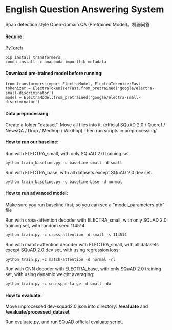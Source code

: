 # English Question Answering System

Span detection style Open-domain QA (Pretrained Model)。机器问答

#### Require:

[PyTorch](https://pytorch.org/get-started/locally/)

```
pip install transformers
conda install -c anaconda importlib-metadata
```

#### Download pre-trained model before running:

```
from transformers import ElectraModel, ElectraTokenizerFast
tokenizer = ElectraTokenizerFast.from_pretrained('google/electra-small-discriminator')
model = ElectraModel.from_pretrained('google/electra-small-discriminator')
```

#### Data preprocessing:

Create a folder "dataset". Move all files into it. (official SQuAD 2.0 / Quoref / NewsQA / Drop / Medhop / Wikihop) Then run scripts in preprocessing/

#### How to run our baseline:

Run with ELECTRA_small, with only SQuAD 2.0 training set.

```
python train_baseline.py -c baseline-small -d small
```

Run with ELECTRA_base, with all datasets except SQuAD 2.0 dev set.

```
python train_baseline.py -c baseline-base -d normal
```

#### How to run advanced model:

Make sure you run baseline first, so you can see a "model_parameters.pth" file

Run with cross-attention decoder with ELECTRA_small, with only SQuAD 2.0 training set, with random seed 114514:

```
python train.py -c cross-attention -d small -s 114514
```

Run with match-attention decoder  with ELECTRA_small, with all datasets except SQuAD 2.0 dev set, with using regression loss:

```
python train.py -c match-attention -d normal -rl
```

Run with CNN decoder with ELECTRA_base, with only SQuAD 2.0 training set, with using dynamic weight averaging:

```
python train.py -c cnn-span-large -d small -dw
```

#### How to evaluate:

Move unprocessed dev-squad2.0.json into directory: **/evaluate** and **/evaluate/processed_dataset**

Run evaluate.py, and run SQuAD official evaluate script.
